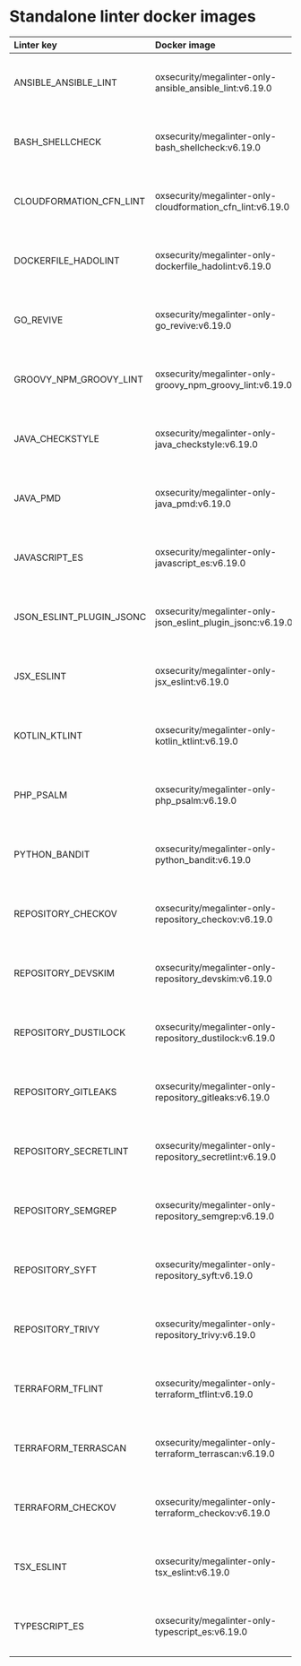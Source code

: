 # Standalone linter docker images

| Linter key               | Docker image                                                |                                                               Size                                                               |
|:-------------------------|:------------------------------------------------------------|:--------------------------------------------------------------------------------------------------------------------------------:|
| ANSIBLE_ANSIBLE_LINT     | oxsecurity/megalinter-only-ansible_ansible_lint:v6.19.0     |   ![Docker Image Size (tag)](https://img.shields.io/docker/image-size/oxsecurity/megalinter-only-ansible_ansible_lint/v6.19.0)   |
| BASH_SHELLCHECK          | oxsecurity/megalinter-only-bash_shellcheck:v6.19.0          |     ![Docker Image Size (tag)](https://img.shields.io/docker/image-size/oxsecurity/megalinter-only-bash_shellcheck/v6.19.0)      |
| CLOUDFORMATION_CFN_LINT  | oxsecurity/megalinter-only-cloudformation_cfn_lint:v6.19.0  | ![Docker Image Size (tag)](https://img.shields.io/docker/image-size/oxsecurity/megalinter-only-cloudformation_cfn_lint/v6.19.0)  |
| DOCKERFILE_HADOLINT      | oxsecurity/megalinter-only-dockerfile_hadolint:v6.19.0      |   ![Docker Image Size (tag)](https://img.shields.io/docker/image-size/oxsecurity/megalinter-only-dockerfile_hadolint/v6.19.0)    |
| GO_REVIVE                | oxsecurity/megalinter-only-go_revive:v6.19.0                |        ![Docker Image Size (tag)](https://img.shields.io/docker/image-size/oxsecurity/megalinter-only-go_revive/v6.19.0)         |
| GROOVY_NPM_GROOVY_LINT   | oxsecurity/megalinter-only-groovy_npm_groovy_lint:v6.19.0   |  ![Docker Image Size (tag)](https://img.shields.io/docker/image-size/oxsecurity/megalinter-only-groovy_npm_groovy_lint/v6.19.0)  |
| JAVA_CHECKSTYLE          | oxsecurity/megalinter-only-java_checkstyle:v6.19.0          |     ![Docker Image Size (tag)](https://img.shields.io/docker/image-size/oxsecurity/megalinter-only-java_checkstyle/v6.19.0)      |
| JAVA_PMD                 | oxsecurity/megalinter-only-java_pmd:v6.19.0                 |         ![Docker Image Size (tag)](https://img.shields.io/docker/image-size/oxsecurity/megalinter-only-java_pmd/v6.19.0)         |
| JAVASCRIPT_ES            | oxsecurity/megalinter-only-javascript_es:v6.19.0            |      ![Docker Image Size (tag)](https://img.shields.io/docker/image-size/oxsecurity/megalinter-only-javascript_es/v6.19.0)       |
| JSON_ESLINT_PLUGIN_JSONC | oxsecurity/megalinter-only-json_eslint_plugin_jsonc:v6.19.0 | ![Docker Image Size (tag)](https://img.shields.io/docker/image-size/oxsecurity/megalinter-only-json_eslint_plugin_jsonc/v6.19.0) |
| JSX_ESLINT               | oxsecurity/megalinter-only-jsx_eslint:v6.19.0               |        ![Docker Image Size (tag)](https://img.shields.io/docker/image-size/oxsecurity/megalinter-only-jsx_eslint/v6.19.0)        |
| KOTLIN_KTLINT            | oxsecurity/megalinter-only-kotlin_ktlint:v6.19.0            |      ![Docker Image Size (tag)](https://img.shields.io/docker/image-size/oxsecurity/megalinter-only-kotlin_ktlint/v6.19.0)       |
| PHP_PSALM                | oxsecurity/megalinter-only-php_psalm:v6.19.0                |        ![Docker Image Size (tag)](https://img.shields.io/docker/image-size/oxsecurity/megalinter-only-php_psalm/v6.19.0)         |
| PYTHON_BANDIT            | oxsecurity/megalinter-only-python_bandit:v6.19.0            |      ![Docker Image Size (tag)](https://img.shields.io/docker/image-size/oxsecurity/megalinter-only-python_bandit/v6.19.0)       |
| REPOSITORY_CHECKOV       | oxsecurity/megalinter-only-repository_checkov:v6.19.0       |    ![Docker Image Size (tag)](https://img.shields.io/docker/image-size/oxsecurity/megalinter-only-repository_checkov/v6.19.0)    |
| REPOSITORY_DEVSKIM       | oxsecurity/megalinter-only-repository_devskim:v6.19.0       |    ![Docker Image Size (tag)](https://img.shields.io/docker/image-size/oxsecurity/megalinter-only-repository_devskim/v6.19.0)    |
| REPOSITORY_DUSTILOCK     | oxsecurity/megalinter-only-repository_dustilock:v6.19.0     |   ![Docker Image Size (tag)](https://img.shields.io/docker/image-size/oxsecurity/megalinter-only-repository_dustilock/v6.19.0)   |
| REPOSITORY_GITLEAKS      | oxsecurity/megalinter-only-repository_gitleaks:v6.19.0      |   ![Docker Image Size (tag)](https://img.shields.io/docker/image-size/oxsecurity/megalinter-only-repository_gitleaks/v6.19.0)    |
| REPOSITORY_SECRETLINT    | oxsecurity/megalinter-only-repository_secretlint:v6.19.0    |  ![Docker Image Size (tag)](https://img.shields.io/docker/image-size/oxsecurity/megalinter-only-repository_secretlint/v6.19.0)   |
| REPOSITORY_SEMGREP       | oxsecurity/megalinter-only-repository_semgrep:v6.19.0       |    ![Docker Image Size (tag)](https://img.shields.io/docker/image-size/oxsecurity/megalinter-only-repository_semgrep/v6.19.0)    |
| REPOSITORY_SYFT          | oxsecurity/megalinter-only-repository_syft:v6.19.0          |     ![Docker Image Size (tag)](https://img.shields.io/docker/image-size/oxsecurity/megalinter-only-repository_syft/v6.19.0)      |
| REPOSITORY_TRIVY         | oxsecurity/megalinter-only-repository_trivy:v6.19.0         |     ![Docker Image Size (tag)](https://img.shields.io/docker/image-size/oxsecurity/megalinter-only-repository_trivy/v6.19.0)     |
| TERRAFORM_TFLINT         | oxsecurity/megalinter-only-terraform_tflint:v6.19.0         |     ![Docker Image Size (tag)](https://img.shields.io/docker/image-size/oxsecurity/megalinter-only-terraform_tflint/v6.19.0)     |
| TERRAFORM_TERRASCAN      | oxsecurity/megalinter-only-terraform_terrascan:v6.19.0      |   ![Docker Image Size (tag)](https://img.shields.io/docker/image-size/oxsecurity/megalinter-only-terraform_terrascan/v6.19.0)    |
| TERRAFORM_CHECKOV        | oxsecurity/megalinter-only-terraform_checkov:v6.19.0        |    ![Docker Image Size (tag)](https://img.shields.io/docker/image-size/oxsecurity/megalinter-only-terraform_checkov/v6.19.0)     |
| TSX_ESLINT               | oxsecurity/megalinter-only-tsx_eslint:v6.19.0               |        ![Docker Image Size (tag)](https://img.shields.io/docker/image-size/oxsecurity/megalinter-only-tsx_eslint/v6.19.0)        |
| TYPESCRIPT_ES            | oxsecurity/megalinter-only-typescript_es:v6.19.0            |      ![Docker Image Size (tag)](https://img.shields.io/docker/image-size/oxsecurity/megalinter-only-typescript_es/v6.19.0)       |

